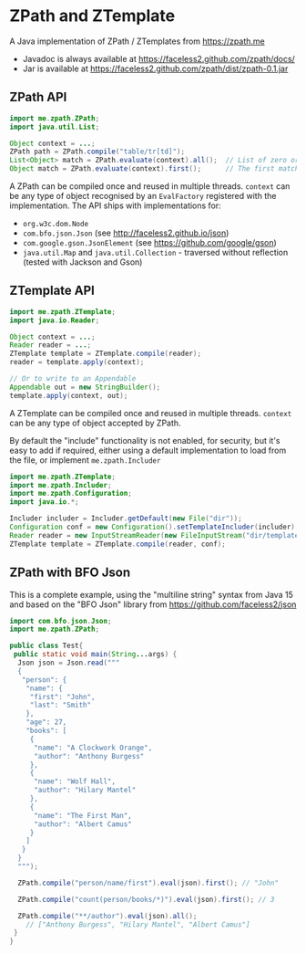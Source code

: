 # ZPath and ZTemplate

A Java implementation of ZPath / ZTemplates from <a href="https://zpath.me">https://zpath.me</a>

* Javadoc is always available at <a href="https://faceless2.github.io/zpath/docs/">https://faceless2.github.com/zpath/docs/</a>
* Jar is available at <a href="https://faceless2.github.io/zpath/dist/zpath-0.1.jar">https://faceless2.github.com/zpath/dist/zpath-0.1.jar</a>

## ZPath API
```java
import me.zpath.ZPath;
import java.util.List;

Object context = ...;
ZPath path = ZPath.compile("table/tr[td]");
List<Object> match = ZPath.evaluate(context).all();  // List of zero or more matches
Object match = ZPath.evaluate(context).first();      // The first match, or null if none
```

A ZPath can be compiled once and reused in multiple threads.
`context` can be any type of object recognised by an `EvalFactory` registered with the implementation. The API ships with implementations for:

* `org.w3c.dom.Node`
* `com.bfo.json.Json` (see http://faceless2.github.io/json)
* `com.google.gson.JsonElement` (see https://github.com/google/gson)
* `java.util.Map` and `java.util.Collection` - traversed without reflection (tested with Jackson and Gson)


## ZTemplate API
```java
import me.zpath.ZTemplate;
import java.io.Reader;

Object context = ...;
Reader reader = ...;
ZTemplate template = ZTemplate.compile(reader);
reader = template.apply(context);

// Or to write to an Appendable
Appendable out = new StringBuilder();
template.apply(context, out);
```

A ZTemplate can be compiled once and reused in multiple threads.
`context` can be any type of object accepted by ZPath.

By default the "include" functionality is not enabled, for security, but it's
easy to add if required, either using a default implementation to load from the
file, or implement <code>me.zpath.Includer</code>

```java
import me.zpath.ZTemplate;
import me.zpath.Includer;
import me.zpath.Configuration;
import java.io.*;

Includer includer = Includer.getDefault(new File("dir"));
Configuration conf = new Configuration().setTemplateIncluder(includer);
Reader reader = new InputStreamReader(new FileInputStream("dir/template.zt"), "UTF-8");
ZTemplate template = ZTemplate.compile(reader, conf);
```

## ZPath with BFO Json
This is a complete example, using the "multiline string" syntax from Java 15 and based
on the "BFO Json" library from https://github.com/faceless2/json
```java
import com.bfo.json.Json;
import me.zpath.ZPath;

public class Test{
 public static void main(String...args) {
  Json json = Json.read("""
  {
   "person": {
    "name": {
     "first": "John",
     "last": "Smith"
    },
    "age": 27,
    "books": [
     {
      "name": "A Clockwork Orange",
      "author": "Anthony Burgess"
     },
     {
      "name": "Wolf Hall",
      "author": "Hilary Mantel"
     },
     {
      "name": "The First Man",
      "author": "Albert Camus"
     }
    ]
   }
  }
  """);

  ZPath.compile("person/name/first").eval(json).first(); // "John"

  ZPath.compile("count(person/books/*)").eval(json).first(); // 3

  ZPath.compile("**/author").eval(json).all();
    // ["Anthony Burgess", "Hilary Mantel", "Albert Camus"]
 }
}
```
